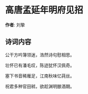 # 高唐孟延年明府见招

**作者**: 刘摰

## 诗词内容

公干方吟簿领迷，浩然诗句慰相思。

壮怀已有潘毛叹，陈迹犹怀汉佩奇。

塞下书音稀雁足，江南秋味忆莼丝。

祝君多种官田秫，欲趁渊明酿酒期。

